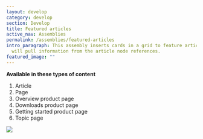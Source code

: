 ```yaml
---
layout: develop
category: develop
section: Develop
title: Featured articles
active_nav: Assemblies
permalink: /assemblies/featured-articles
intro_paragraph: This assembly inserts cards in a grid to feature articles. It
  will pull information from the article node references.
featured_image: ""
---
```

**Available in these types of content**

1. Article
2. Page
3. Overview product page
4. Downloads product page
5. Getting started product page
6. Topic page

![](/design-manual/assets/uploads/featured-articles-example.png)